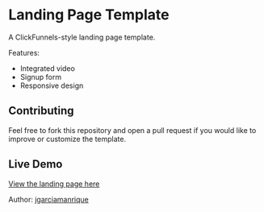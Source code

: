 # Landing Page Template  

A ClickFunnels-style landing page template.  

Features:  
- Integrated video  
- Signup form  
- Responsive design  

## Contributing  
Feel free to fork this repository and open a pull request if you would like to improve or customize the template.  

## Live Demo  
[View the landing page here](https://jgarciamanrique.github.io/landingPage/)  

Author: [jgarciamanrique](https://github.com/jgarciamanrique)  
